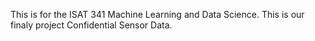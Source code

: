 This is for the ISAT 341 Machine Learning and Data Science. This is our finaly project Confidential Sensor Data.

